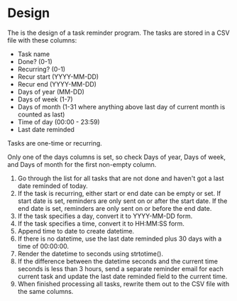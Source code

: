 # Design

The is the design of a task reminder program. The tasks are stored in a CSV file
with these columns:

-   Task name
-   Done? (0-1)
-   Recurring? (0-1)
-   Recur start (YYYY-MM-DD)
-   Recur end (YYYY-MM-DD)
-   Days of year (MM-DD)
-   Days of week (1-7)
-   Days of month (1-31 where anything above last day of current month is
    counted as last)
-   Time of day (00:00 - 23:59)
-   Last date reminded

Tasks are one-time or recurring.

Only one of the days columns is set, so check Days of year, Days of week, and
Days of month for the first non-empty column.

1. Go through the list for all tasks that are not done and haven't got a last
   date reminded of today.
2. If the task is recurring, either start or end date can be empty or set. If
   start date is set, reminders are only sent on or after the start date. If the
   end date is set, reminders are only sent on or before the end date.
3. If the task specifies a day, convert it to YYYY-MM-DD form.
4. If the task specifies a time, convert it to HH:MM:SS form.
5. Append time to date to create datetime.
6. If there is no datetime, use the last date reminded plus 30 days with a time
   of 00:00:00.
7. Render the datetime to seconds using strtotime().
8. If the difference between the datetime seconds and the current time seconds
   is less than 3 hours, send a separate reminder email for each current task
   and update the last date reminded field to the current time.
9. When finished processing all tasks, rewrite them out to the CSV file with the
   same columns.
